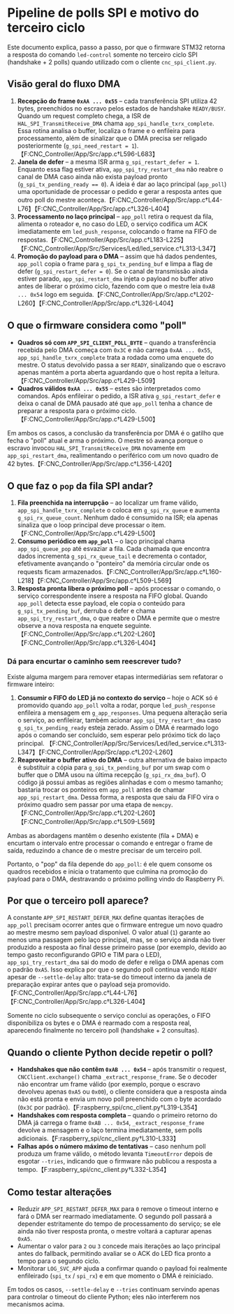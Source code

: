 # Pipeline de polls SPI e motivo do terceiro ciclo

Este documento explica, passo a passo, por que o firmware STM32 retorna a
resposta do comando `led-control` somente no terceiro ciclo SPI (handshake +
2 polls) quando utilizado com o cliente `cnc_spi_client.py`.

## Visão geral do fluxo DMA

1. **Recepção do frame `0xAA ... 0x55`** – cada transferência SPI utiliza 42
   bytes, preenchidos no escravo pelos estados de handshake `READY/BUSY`.
   Quando um request completo chega, a ISR de `HAL_SPI_TransmitReceive_DMA`
   chama `app_spi_handle_txrx_complete`. Essa rotina analisa o buffer, localiza
   o frame e o enfileira para processamento, além de sinalizar que o DMA precisa
   ser religado posteriormente (`g_spi_need_restart = 1`).【F:CNC_Controller/App/Src/app.c†L596-L683】
2. **Janela de defer** – a mesma ISR arma `g_spi_restart_defer = 1`. Enquanto
   essa flag estiver ativa, `app_spi_try_restart_dma` não reabre o canal de DMA
   caso ainda não exista payload pronto (`g_spi_tx_pending_ready == 0`). A ideia
   é dar ao laço principal (`app_poll`) uma oportunidade de processar o pedido e
   gerar a resposta antes que outro poll do mestre aconteça.【F:CNC_Controller/App/Src/app.c†L44-L76】【F:CNC_Controller/App/Src/app.c†L326-L404】
3. **Processamento no laço principal** – `app_poll` retira o request da fila,
   alimenta o roteador e, no caso do LED, o serviço codifica um ACK imediatamente
   em `led_push_response`, colocando o frame na FIFO de respostas.【F:CNC_Controller/App/Src/app.c†L183-L225】【F:CNC_Controller/App/Src/Services/Led/led_service.c†L313-L347】
4. **Promoção do payload para o DMA** – assim que há dados pendentes,
   `app_poll` copia o frame para `g_spi_tx_pending_buf` e limpa a flag de defer
   (`g_spi_restart_defer = 0`). Se o canal de transmissão ainda estiver parado,
   `app_spi_restart_dma` injeta o payload no buffer ativo antes de liberar o
   próximo ciclo, fazendo com que o mestre leia `0xAB ... 0x54` logo em
   seguida.【F:CNC_Controller/App/Src/app.c†L202-L260】【F:CNC_Controller/App/Src/app.c†L326-L404】

## O que o firmware considera como "poll"

- **Quadros só com `APP_SPI_CLIENT_POLL_BYTE`** – quando a transferência
  recebida pelo DMA começa com `0x3C` e não carrega `0xAA ... 0x55`,
  `app_spi_handle_txrx_complete` trata a rodada como uma enquete do mestre. O
  status devolvido passa a ser `READY`, sinalizando que o escravo apenas mantém
  a porta aberta aguardando que o host repita a leitura.【F:CNC_Controller/App/Src/app.c†L429-L509】
- **Quadros válidos `0xAA ... 0x55`** – estes são interpretados como comandos.
  Após enfileirar o pedido, a ISR ativa `g_spi_restart_defer` e deixa o canal de
  DMA pausado até que `app_poll` tenha a chance de preparar a resposta para o
  próximo ciclo.【F:CNC_Controller/App/Src/app.c†L429-L500】

Em ambos os casos, a conclusão da transferência por DMA é o gatilho que fecha
o "poll" atual e arma o próximo. O mestre só avança porque o escravo invocou
`HAL_SPI_TransmitReceive_DMA` novamente em `app_spi_restart_dma`, realimentando
o periférico com um novo quadro de 42 bytes.【F:CNC_Controller/App/Src/app.c†L356-L420】

## O que faz o `pop` da fila SPI andar?

1. **Fila preenchida na interrupção** – ao localizar um frame válido,
   `app_spi_handle_txrx_complete` o coloca em `g_spi_rx_queue` e aumenta
   `g_spi_rx_queue_count`. Nenhum dado é consumido na ISR; ela apenas sinaliza
   que o loop principal deve processar o item.【F:CNC_Controller/App/Src/app.c†L429-L500】
2. **Consumo periódico em `app_poll`** – o laço principal chama
   `app_spi_queue_pop` até esvaziar a fila. Cada chamada que encontra dados
   incrementa `g_spi_rx_queue_tail` e decrementa o contador, efetivamente
   avançando o "ponteiro" da memória circular onde os requests ficam
   armazenados.【F:CNC_Controller/App/Src/app.c†L160-L218】【F:CNC_Controller/App/Src/app.c†L509-L569】
3. **Resposta pronta libera o próximo poll** – após processar o comando, o
   serviço correspondente insere a resposta na FIFO global. Quando
   `app_poll` detecta esse payload, ele copia o conteúdo para
   `g_spi_tx_pending_buf`, derruba o defer e chama `app_spi_try_restart_dma`, o
   que reabre o DMA e permite que o mestre observe a nova resposta na enquete
   seguinte.【F:CNC_Controller/App/Src/app.c†L202-L260】【F:CNC_Controller/App/Src/app.c†L326-L404】

### Dá para encurtar o caminho sem reescrever tudo?

Existe alguma margem para remover etapas intermediárias sem refatorar o
firmware inteiro:

1. **Consumir o FIFO do LED já no contexto do serviço** – hoje o ACK só é
   promovido quando `app_poll` volta a rodar, porque `led_push_response`
   enfileira a mensagem em `g_app_responses`. Uma pequena alteração seria o
   serviço, ao enfileirar, também acionar `app_spi_try_restart_dma` caso
   `g_spi_tx_pending_ready` esteja zerado. Assim o DMA é rearmado logo após o
   comando ser concluído, sem esperar pelo próximo tick do laço principal.
   【F:CNC_Controller/App/Src/Services/Led/led_service.c†L313-L347】【F:CNC_Controller/App/Src/app.c†L202-L260】
2. **Reaproveitar o buffer ativo do DMA** – outra alternativa de baixo impacto
   é substituir a cópia para `g_spi_tx_pending_buf` por um swap com o buffer que
   o DMA usou na última recepção (`g_spi_rx_dma_buf`). O código já possui ambas
   as regiões alinhadas e com o mesmo tamanho; bastaria trocar os ponteiros em
   `app_poll` antes de chamar `app_spi_restart_dma`. Dessa forma, a resposta que
   saiu da FIFO vira o próximo quadro sem passar por uma etapa de `memcpy`.
   【F:CNC_Controller/App/Src/app.c†L202-L260】【F:CNC_Controller/App/Src/app.c†L509-L569】

Ambas as abordagens mantêm o desenho existente (fila + DMA) e encurtam o
intervalo entre processar o comando e entregar o frame de saída, reduzindo a
chance de o mestre precisar de um terceiro poll.

Portanto, o "pop" da fila depende do `app_poll`: é ele quem consome os quadros
recebidos e inicia o tratamento que culmina na promoção do payload para o DMA,
destravando o próximo polling vindo do Raspberry Pi.

## Por que o terceiro poll aparece?

A constante `APP_SPI_RESTART_DEFER_MAX` define quantas iterações de `app_poll`
precisam ocorrer antes que o firmware entregue um novo quadro ao mestre mesmo
sem payload disponível. O valor atual (`1`) garante ao menos uma passagem pelo
laço principal, mas, se o serviço ainda não tiver produzido a resposta ao final
desse primeiro passe (por exemplo, devido ao tempo gasto reconfigurando GPIO e
TIM para o LED), `app_spi_try_restart_dma` sai do modo de defer e religa o DMA
apenas com o padrão `0xA5`. Isso explica por que o segundo poll continua vendo
`READY` apesar de `--settle-delay` alto: trata-se do timeout interno da janela de
preparação expirar antes que o payload seja promovido.【F:CNC_Controller/App/Src/app.c†L44-L76】【F:CNC_Controller/App/Src/app.c†L326-L404】

Somente no ciclo subsequente o serviço conclui as operações, o FIFO disponibiliza
os bytes e o DMA é rearmado com a resposta real, aparecendo finalmente no terceiro
poll (handshake + 2 consultas).

## Quando o cliente Python decide repetir o poll?

- **Handshakes que não contêm `0xAB ... 0x54`** – após transmitir o request,
  `CNCClient.exchange()` chama `_extract_response_frame`. Se o decoder não
  encontrar um frame válido (por exemplo, porque o escravo devolveu apenas
  `0xA5` ou `0x00`), o cliente considera que a resposta ainda não está pronta e
  envia um novo poll preenchido com o byte acordado (`0x3C` por padrão).【F:raspberry_spi/cnc_client.py†L319-L354】
- **Handshakes com resposta completa** – quando o primeiro retorno do DMA já
  carrega o frame `0xAB ... 0x54`, `_extract_response_frame` devolve a mensagem
  e o laço termina imediatamente, sem polls adicionais.【F:raspberry_spi/cnc_client.py†L310-L333】
- **Falhas após o número máximo de tentativas** – caso nenhum poll produza um
  frame válido, o método levanta `TimeoutError` depois de esgotar `--tries`,
  indicando que o firmware não publicou a resposta a tempo.【F:raspberry_spi/cnc_client.py†L332-L354】

## Como testar alterações

- Reduzir `APP_SPI_RESTART_DEFER_MAX` para `0` remove o timeout interno e fará o
  DMA ser rearmado imediatamente. O segundo poll passará a depender estritamente
  do tempo de processamento do serviço; se ele ainda não tiver resposta pronta,
  o mestre voltará a capturar apenas `0xA5`.
- Aumentar o valor para `2` ou `3` concede mais iterações ao laço principal
  antes do fallback, permitindo avaliar se o ACK do LED fica pronto a tempo para
  o segundo ciclo.
- Monitorar `LOG_SVC_APP` ajuda a confirmar quando o payload foi realmente
  enfileirado (`spi_tx` / `spi_rx`) e em que momento o DMA é reiniciado.

Em todos os casos, `--settle-delay` e `--tries` continuam servindo apenas para
controlar o timeout do cliente Python; eles não interferem nos mecanismos acima.

